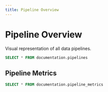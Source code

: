 ```yaml
---
title: Pipeline Overview
---
```


# Pipeline Overview

Visual representation of all data pipelines.

```sql pipeline_overview
SELECT * FROM documentation.pipelines
```

<DataTable data={pipeline_overview} />

## Pipeline Metrics

```sql pipeline_metrics
SELECT * FROM documentation.pipeline_metrics
```

<LineChart data={pipeline_metrics} x=date y=processing_time />
